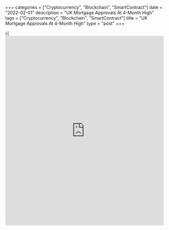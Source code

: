 +++
categories = ["Cryptocurrency", "Blockchain", "SmartContract"]
date = "2022-02-01"
description = "UK Mortgage Approvals At 4-Month High"
tags = ["Cryptocurrency", "Blockchain", "SmartContract"]
title = "UK Mortgage Approvals At 4-Month High"
type = "post"
+++

{{<iframe id="large-banner" src="https://www.bounty.group/#slide=22.0" width="100%" height="600" scrolling="no" style="border: 0px solid rgb(216, 221, 230); border-radius: 3px;">}}

UK mortgage approvals rose to a four-month high in December, the Bank of
England said on Tuesday.

The number of mortgage approvals for house purchases, an indicator of
future borrowing, increased to 71,015 in December from 67,859 in
November. Approvals reached its highest level since September.

Meanwhile, secured lending decreased to GBP 3.6 billion from GBP 3.8
billion in November. Likewise, gross lending fell to GBP 21.7 billion
from GBP 22.4 billion in the previous month.

The tick up in mortgage approvals in December suggested that the dip in
housing market activity expected after the stamp duty holiday has
already come and gone, and that transactions will stay above prepandemic
levels in 2022, Andrew Wishart, an economist at Capital Economics, said.

Individuals borrowed GBP 0.8 billion in consumer credit in December.
Within the total, GBP 0.4 billion represented additional borrowing on
credit cards, and GBP 0.4 billion in borrowing in other forms of
consumer credit.

Consumer credit climbed 1.4 percent annually after rising 0.8 percent in
November.  
Further, data showed that UK businesses repaid GBP 0.3 billion of bank
loans in December compared to net borrowing of GBP 2.3 billion in
November.  
  
Net borrowing by large non-financial businesses totaled GBP 0.3 billion
in December, compared to GBP 3.1 billion in November. Small and Medium
sized non-financial businesses repaid GBP 0.6 billion, on net, falling
from a GBP 0.8 billion net repayment in the previous month.

The annual growth rate of borrowing by all large businesses increased to
1.9 percent from 1.5 percent in November.

For comments and feedback [contact](https://www.playgroundfx.com/contact/): editorial@rtt[news](https://www.letsplayfx.com/blog/forex-news-website/).com

[Economic News][1]

 **What parts of the world are seeing the best (and worst) economic
performances lately? Click[here][2] to check out our [Econ Scorecard][2]
and find out! See up-to-the-moment [ranking](https://www.playgroundfx.com/blog/crypto-exchange-ranking/)s for the best and worst
performers in [GDP][3], [unemployment rate][4], [inflation][5] and much
more.**

   1. www.rtt[news](https://www.letsplayfx.com/blog/forex-news-website/).com/Content/EconomicNews.aspx
   2. www.rtt[news](https://www.letsplayfx.com/blog/forex-news-website/).com/economic-scorecard/world-rank/PPI/highest-performance.aspx
   3. www.rtt[news](https://www.letsplayfx.com/blog/forex-news-website/).com/economic-scorecard/world-rank/GDP/highest-performance.aspx
   4. www.rtt[news](https://www.letsplayfx.com/blog/forex-news-website/).com/economic-scorecard/world-rank/unemployment-rate/lowest-performance.aspx
   5. www.rtt[news](https://www.letsplayfx.com/blog/forex-news-website/).com/economic-scorecard/world-rank/CPI/highest-performance.aspx